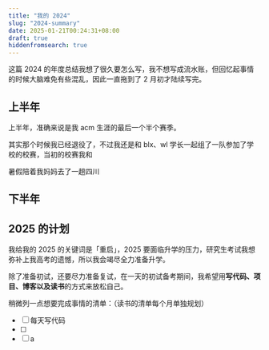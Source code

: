 ```yaml
---
title: "我的 2024"
slug: "2024-summary"
date: 2025-01-21T00:24:31+08:00
draft: true
hiddenfromsearch: true
---
```


这篇 2024 的年度总结我想了很久要怎么写，我不想写成流水账，但回忆起事情的时候大脑难免有些混乱，因此一直拖到了 2 月初才陆续写完。

## 上半年

上半年，准确来说是我 acm 生涯的最后一个半个赛季。

其实那个时候我已经退役了，不过我还是和 blx、wl 学长一起组了一队参加了学校的校赛，当初的校赛我和

暑假陪着我妈妈去了一趟四川

## 下半年

## 2025 的计划

我给我的 2025 的关键词是「重启」，2025 要面临升学的压力，研究生考试我想弥补上我高考的遗憾，所以我会竭尽全力准备升学。

除了准备初试，还要尽力准备复试，在一天的初试备考期间，我希望用**写代码、项目、博客以及读书**的方式来放松自己。

稍微列一点想要完成事情的清单：（读书的清单每个月单独规划）

- [ ] 每天写代码
- [ ] 
- [ ] a